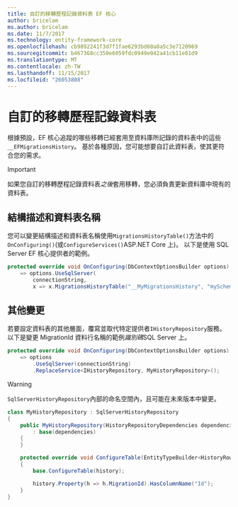 ```yaml
---
title: 自訂的移轉歷程記錄資料表 EF 核心
author: bricelam
ms.author: bricelam
ms.date: 11/7/2017
ms.technology: entity-framework-core
ms.openlocfilehash: cb9892241f3d7f1fae6293bd60a8a5c3e7120969
ms.sourcegitcommit: b467368cc350e6059fdc0949e042a41cb11e61d9
ms.translationtype: MT
ms.contentlocale: zh-TW
ms.lasthandoff: 11/15/2017
ms.locfileid: "26053808"
---
```

<a name="custom-migrations-history-table"></a>自訂的移轉歷程記錄資料表
===============================
根據預設，EF 核心追蹤的哪些移轉已經套用至資料庫所記錄的資料表中的這些`__EFMigrationsHistory`。 基於各種原因，您可能想要自訂此資料表，使其更符合您的需求。

> [!IMPORTANT]
> 如果您自訂的移轉歷程記錄資料表*之後*套用移轉，您必須負責更新資料庫中現有的資料表。

<a name="schema-and-table-name"></a>結構描述和資料表名稱
----------------------
您可以變更結構描述和資料表名稱使用`MigrationsHistoryTable()`方法中的`OnConfiguring()`(或`ConfigureServices()`ASP.NET Core 上)。 以下是使用 SQL Server EF 核心提供者的範例。

``` csharp
protected override void OnConfiguring(DbContextOptionsBuilder options)
    => options.UseSqlServer(
        connectionString,
        x => x.MigrationsHistoryTable("__MyMigrationsHistory", "mySchema"));
```

<a name="other-changes"></a>其他變更
-------------
若要設定資料表的其他層面，覆寫並取代特定提供者`IHistoryRepository`服務。 以下是變更 MigrationId 資料行名稱的範例*識別碼*SQL Server 上。

``` csharp
protected override void OnConfiguring(DbContextOptionsBuilder options)
    => options
        .UseSqlServer(connectionString)
        .ReplaceService<IHistoryRepository, MyHistoryRepository>();
```

> [!WARNING]
> `SqlServerHistoryRepository`內部的命名空間內，且可能在未來版本中變更。

``` csharp
class MyHistoryRepository : SqlServerHistoryRepository
{
    public MyHistoryRepository(HistoryRepositoryDependencies dependencies)
        : base(dependencies)
    {
    }

    protected override void ConfigureTable(EntityTypeBuilder<HistoryRow> history)
    {
        base.ConfigureTable(history);

        history.Property(h => h.MigrationId).HasColumnName("Id");
    }
}
```
